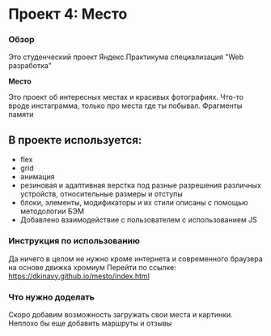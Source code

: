 # Проект 4: Место

### Обзор
Это студенческий проект Яндекс.Практикума специализация "Web разработка"

**Место**

Это проект об интересных местах и красивых фотографиях.
Что-то вроде инстаграмма, только про места где ты побывал. Фрагменты памяти

## В проекте используется:

- flex
- grid
- анимация
- резиновая и адаптивная верстка под разные разрешения различных устройств, относительные размеры и отступы
- блоки, элементы, модификаторы и их стили описаны с помощью методологии БЭМ
- Добавлено взаимодействие с пользователем с использованием JS

### Инструкция по использованию
Да ничего в целом не нужно кроме интернета и современного браузера на основе движка хромиум
Перейти по ссылке: https://dkinavy.github.io/mesto/index.html
### Что нужно доделать
Скоро добавим возможность загружать свои места и картинки. Неплохо бы еще добавить маршруты и отзывы